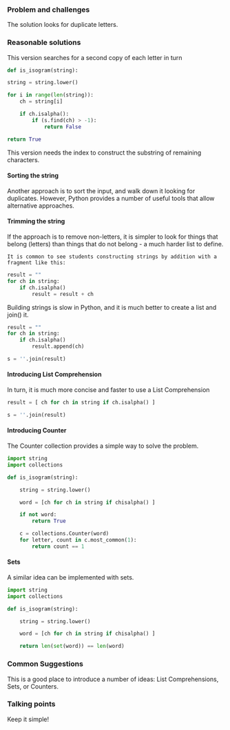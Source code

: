 ### Problem and challenges

The solution looks for duplicate letters.

### Reasonable solutions
	
This version searches for a second copy of each letter in turn
	
```python
def is_isogram(string):

string = string.lower()

for i in range(len(string)):
	ch = string[i]

	if ch.isalpha():
		if (s.find(ch) > -1):
			return False

return True
```

This version needs the index to construct the substring of remaining characters.

#### Sorting the string
    
Another approach is to sort the input, and walk down it looking for
duplicates.  However, Python provides a number of useful tools that allow
alternative approaches.  

#### Trimming the string

If the approach is to remove non-letters, it is simpler to look for things that
belong (letters) than things that do not belong - a much harder list to define.

    It is common to see students constructing strings by addition with a
    fragment like this:

```python
result = ""
for ch in string:
	if ch.isalpha()
		result = result + ch
```

Building strings is slow in Python, and it is much better to create a list and join() it.

```python
result = ""
for ch in string:
	if ch.isalpha()
		result.append(ch)

s = ''.join(result)
```

#### Introducing List Comprehension

In turn, it is much more concise and faster to use a List Comprehension

```python
result = [ ch for ch in string if ch.isalpha() ]

s = ''.join(result)
```

#### Introducing Counter

The Counter collection provides a simple way to solve the problem.

```python
import string
import collections

def is_isogram(string):

	string = string.lower()

	word = [ch for ch in string if chisalpha() ]

	if not word:
		return True

	c = collections.Counter(word)
	for letter, count in c.most_common(1):
		return count == 1
```

#### Sets

A similar idea can be implemented with sets.

```python
import string
import collections

def is_isogram(string):

	string = string.lower()

	word = [ch for ch in string if chisalpha() ]

	return len(set(word)) == len(word)
```

### Common Suggestions

This is a good place to introduce a number of ideas: List Comprehensions, Sets, or Counters.

### Talking points

Keep it simple!
